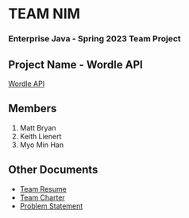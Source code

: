 # TEAM NIM
### Enterprise Java - Spring 2023 Team Project

## Project Name - Wordle API
[Wordle API](http://wordleclone-env.eba-fhhbjakx.eu-north-1.elasticbeanstalk.com/)

## Members
1. Matt Bryan
2. Keith Lienert
3. Myo Min Han

## Other Documents
- [Team Resume](docs/teamResume.md)
- [Team Charter](docs/teamCharter.md)
- [Problem Statement](docs/problemStatement.md)
